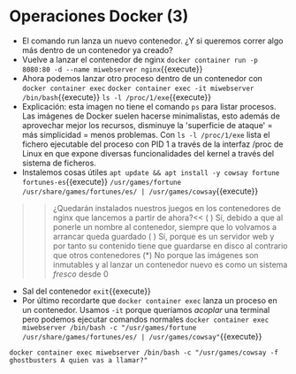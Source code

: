 # Operaciones Docker (3)

- El comando run lanza un nuevo contenedor. ¿Y si queremos correr algo más dentro de un contenedor ya creado?
- Vuelve a lanzar el contenedor de nginx
`docker container run -p 8080:80 -d --name miwebserver nginx`{{execute}}
- Ahora podemos lanzar otro proceso dentro de un contenedor con `docker container exec`
`docker container exec -it miwebserver /bin/bash`{{execute}}
`ls -l /proc/1/exe`{{execute}}
- Explicación: esta imagen no tiene el comando `ps` para listar procesos. Las imágenes de Docker suelen hacerse minimalistas, esto además de aprovechar mejor los recursos, disminuye la 'superficie de ataque' = más simplicidad = menos problemas.
Con `ls -l /proc/1/exe` lista el fichero ejecutable del proceso con PID 1 a través de la interfaz /proc de Linux en que expone diversas funcionalidades del kernel a través del sistema de ficheros.
- Instalemos cosas útiles
`apt update && apt install -y cowsay fortune fortunes-es`{{execute}}
`/usr/games/fortune /usr/share/games/fortunes/es/ | /usr/games/cowsay`{{execute}}

>>¿Quedarán instalados nuestros juegos en los contenedores de nginx que lancemos a partir de ahora?<<
 ( ) Sí, debido a que al ponerle un nombre al contenedor, siempre que lo volvamos a arrancar queda guardado
 ( ) Sí, porque es un servidor web y por tanto su contenido tiene que guardarse en disco al contrario que otros contenedores
 (*) No porque las imágenes son inmutables y al lanzar un contenedor nuevo es como un sistema *fresco* desde 0

- Sal del contenedor
`exit`{{execute}}
- Por último recordarte que `docker container exec` lanza un proceso en un contenedor. Usamos `-it` porque queríamos *acoplar* una terminal pero podemos ejecutar comandos normales
`docker container exec miwebserver /bin/bash -c "/usr/games/fortune /usr/share/games/fortunes/es/ | /usr/games/cowsay"`{{execute}}

`docker container exec miwebserver /bin/bash -c "/usr/games/cowsay -f ghostbusters A quien vas a llamar?"`